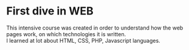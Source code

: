 # First dive in WEB
This intensive course was created in order to understand how the web pages work, on which technologies it is written. <br />
I learned at lot about HTML, CSS, PHP, Javascript languages.
